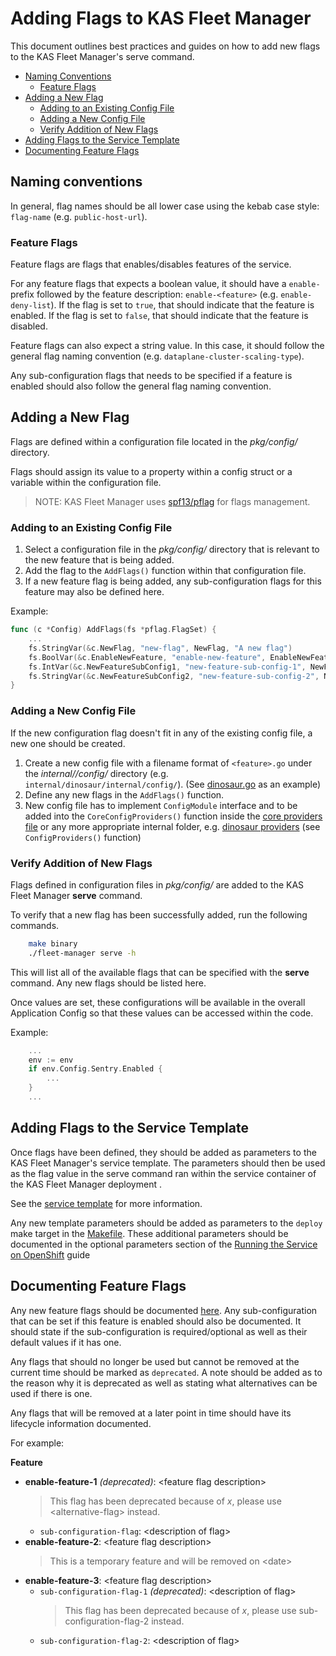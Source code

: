 # Adding Flags to KAS Fleet Manager
This document outlines best practices and guides on how to add new flags to the KAS Fleet Manager's serve command.

- [Naming Conventions](#naming-conventions)
    - [Feature Flags](#feature-flags)
- [Adding a New Flag](#adding-a-new-flag)
    - [Adding to an Existing Config File](#adding-to-an-existing-config-file)
    - [Adding a New Config File](#adding-a-new-config-file)
    - [Verify Addition of New Flags](#verify-addition-of-new-flags)
- [Adding Flags to the Service Template](#adding-flags-to-the-service-template)
- [Documenting Feature Flags](#documenting-feature-flags)

## Naming conventions
In general, flag names should be all lower case using the kebab case style: `flag-name` (e.g. `public-host-url`).

### Feature Flags
Feature flags are flags that enables/disables features of the service.

For any feature flags that expects a boolean value, it should have a `enable-` prefix followed by the feature description: `enable-<feature>` (e.g. `enable-deny-list`). If the flag is set to `true`, that should indicate that the feature is enabled. If the flag is set to `false`, that should indicate that the feature is disabled.

Feature flags can also expect a string value. In this case, it should follow the general flag naming convention (e.g. `dataplane-cluster-scaling-type`).

Any sub-configuration flags that needs to be specified if a feature is enabled should also follow the general flag naming convention.

## Adding a New Flag
Flags are defined within a configuration file located in the *pkg/config/* directory. 

Flags should assign its value to a property within a config struct or a variable within the configuration file.

> NOTE: KAS Fleet Manager uses [spf13/pflag](https://github.com/spf13/pflag) for flags management.

### Adding to an Existing Config File
1. Select a configuration file in the *pkg/config/* directory that is relevant to the new feature that is being added.
2. Add the flag to the `AddFlags()` function within that configuration file.
3. If a new feature flag is being added, any sub-configuration flags for this feature may also be defined here.

Example:
```go
func (c *Config) AddFlags(fs *pflag.FlagSet) {
    ...
    fs.StringVar(&c.NewFlag, "new-flag", NewFlag, "A new flag")
    fs.BoolVar(&c.EnableNewFeature, "enable-new-feature", EnableNewFeature, "A new feature flag (default: true)")
	fs.IntVar(&c.NewFeatureSubConfig1, "new-feature-sub-config-1", NewFeatureSubConfig1, "A configuration that needs to be specified by the user if the new feature is enabled (default: 1)")
	fs.StringVar(&c.NewFeatureSubConfig2, "new-feature-sub-config-2", NewFeatureSubConfig2, "A configuration that needs to be specified by the user if the new feature is enabled")
}
```

### Adding a New Config File
If the new configuration flag doesn't fit in any of the existing config file, a new one should be created.

1. Create a new config file with a filename format of `<feature>.go` under the *internal/<resource>/config/* directory (e.g. `internal/dinosaur/internal/config/`).  (See [dinosaur.go](../internal/dinosaur/internal/config/dinosaur.go) as an example) 
2. Define any new flags in the `AddFlags()` function.
3. New config file has to implement `ConfigModule` interface and to be added into the `CoreConfigProviders()` function inside the [core providers file](../pkg/providers/core.go) or any more appropriate internal folder, e.g. [dinosaur providers](../internal/dinosaur/providers.go) (see `ConfigProviders()` function)

### Verify Addition of New Flags
Flags defined in configuration files in *pkg/config/* are added to the KAS Fleet Manager **serve** command. 

To verify that a new flag has been successfully added, run the following commands. 

```bash
    make binary
    ./fleet-manager serve -h
```

This will list all of the available flags that can be specified with the **serve** command. Any new flags should be listed here.

Once values are set, these configurations will be available in the overall Application Config so that these values can be accessed within the code. 

Example:
```go
    ...
    env := env
    if env.Config.Sentry.Enabled {
        ...
    }
    ...
```

## Adding Flags to the Service Template
Once flags have been defined, they should be added as parameters to the KAS Fleet Manager's service template. The parameters should then be used as the flag value in the serve command ran within the service container of the KAS Fleet Manager deployment .

See the [service template](../templates/service-template.yml) for more information.

Any new template parameters should be added as parameters to the `deploy` make target in the [Makefile](../Makefile). These additional parameters should be documented in the optional parameters section of the [Running the Service on OpenShift](../README.md#deploy-the-service-using-templates) guide

## Documenting Feature Flags
Any new feature flags should be documented [here](./feature-flags.md). Any sub-configuration that can be set if this feature is enabled should also be documented. It should state if the sub-configuration is required/optional as well as their default values if it has one.

Any flags that should no longer be used but cannot be removed at the current time should be marked as `deprecated`. A note should be added as to the reason why it is deprecated as well as stating what alternatives can be used if there is one.

Any flags that will be removed at a later point in time should have its lifecycle information documented. 

For example:

**Feature**
- **enable-feature-1** _(deprecated)_: \<feature flag description>
    > This flag has been deprecated because of _x_, please use \<alternative-flag> instead.
    - `sub-configuration-flag`: \<description of flag>
- **enable-feature-2**: \<feature flag description>
    > This is a temporary feature and will be removed on \<date>
- **enable-feature-3**: \<feature flag description>
    - `sub-configuration-flag-1` _(deprecated)_: \<description of flag>
        > This flag has been deprecated because of _x_, please use sub-configuration-flag-2 instead.
    - `sub-configuration-flag-2`: \<description of flag>
